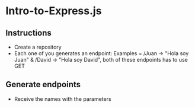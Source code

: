 # Intro-to-Express.js

## Instructions

- Create a repository
- Each one of you generates an endpoint: Examples = /Juan -> "Hola soy Juan" & /David -> "Hola soy David", both of these endpoints has to use GET

## Generate endpoints

- Receive the names with the parameters
